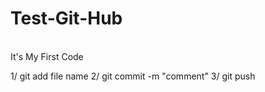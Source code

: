 # Test-Git-Hub
<br>It's My First Code<br>

1/ git add file name
2/ git commit -m "comment"
3/ git push